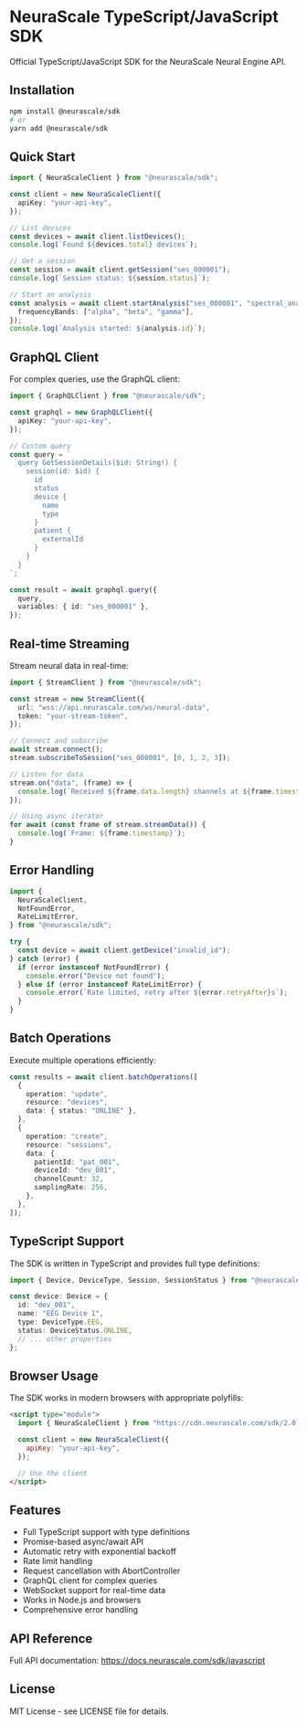 # NeuraScale TypeScript/JavaScript SDK

Official TypeScript/JavaScript SDK for the NeuraScale Neural Engine API.

## Installation

```bash
npm install @neurascale/sdk
# or
yarn add @neurascale/sdk
```

## Quick Start

```typescript
import { NeuraScaleClient } from "@neurascale/sdk";

const client = new NeuraScaleClient({
  apiKey: "your-api-key",
});

// List devices
const devices = await client.listDevices();
console.log(`Found ${devices.total} devices`);

// Get a session
const session = await client.getSession("ses_000001");
console.log(`Session status: ${session.status}`);

// Start an analysis
const analysis = await client.startAnalysis("ses_000001", "spectral_analysis", {
  frequencyBands: ["alpha", "beta", "gamma"],
});
console.log(`Analysis started: ${analysis.id}`);
```

## GraphQL Client

For complex queries, use the GraphQL client:

```typescript
import { GraphQLClient } from "@neurascale/sdk";

const graphql = new GraphQLClient({
  apiKey: "your-api-key",
});

// Custom query
const query = `
  query GetSessionDetails($id: String!) {
    session(id: $id) {
      id
      status
      device {
        name
        type
      }
      patient {
        externalId
      }
    }
  }
`;

const result = await graphql.query({
  query,
  variables: { id: "ses_000001" },
});
```

## Real-time Streaming

Stream neural data in real-time:

```typescript
import { StreamClient } from "@neurascale/sdk";

const stream = new StreamClient({
  url: "wss://api.neurascale.com/ws/neural-data",
  token: "your-stream-token",
});

// Connect and subscribe
await stream.connect();
stream.subscribeToSession("ses_000001", [0, 1, 2, 3]);

// Listen for data
stream.on("data", (frame) => {
  console.log(`Received ${frame.data.length} channels at ${frame.timestamp}`);
});

// Using async iterator
for await (const frame of stream.streamData()) {
  console.log(`Frame: ${frame.timestamp}`);
}
```

## Error Handling

```typescript
import {
  NeuraScaleClient,
  NotFoundError,
  RateLimitError,
} from "@neurascale/sdk";

try {
  const device = await client.getDevice("invalid_id");
} catch (error) {
  if (error instanceof NotFoundError) {
    console.error("Device not found");
  } else if (error instanceof RateLimitError) {
    console.error(`Rate limited, retry after ${error.retryAfter}s`);
  }
}
```

## Batch Operations

Execute multiple operations efficiently:

```typescript
const results = await client.batchOperations([
  {
    operation: "update",
    resource: "devices",
    data: { status: "ONLINE" },
  },
  {
    operation: "create",
    resource: "sessions",
    data: {
      patientId: "pat_001",
      deviceId: "dev_001",
      channelCount: 32,
      samplingRate: 256,
    },
  },
]);
```

## TypeScript Support

The SDK is written in TypeScript and provides full type definitions:

```typescript
import { Device, DeviceType, Session, SessionStatus } from "@neurascale/sdk";

const device: Device = {
  id: "dev_001",
  name: "EEG Device 1",
  type: DeviceType.EEG,
  status: DeviceStatus.ONLINE,
  // ... other properties
};
```

## Browser Usage

The SDK works in modern browsers with appropriate polyfills:

```html
<script type="module">
  import { NeuraScaleClient } from "https://cdn.neurascale.com/sdk/2.0.0/index.esm.js";

  const client = new NeuraScaleClient({
    apiKey: "your-api-key",
  });

  // Use the client
</script>
```

## Features

- Full TypeScript support with type definitions
- Promise-based async/await API
- Automatic retry with exponential backoff
- Rate limit handling
- Request cancellation with AbortController
- GraphQL client for complex queries
- WebSocket support for real-time data
- Works in Node.js and browsers
- Comprehensive error handling

## API Reference

Full API documentation: https://docs.neurascale.com/sdk/javascript

## License

MIT License - see LICENSE file for details.
